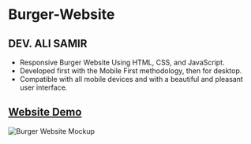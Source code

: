 # Burger-Website

## DEV. ALI SAMIR

- Responsive Burger Website Using HTML, CSS, and JavaScript.
- Developed first with the Mobile First methodology, then for desktop.
- Compatible with all mobile devices and with a beautiful and pleasant user interface.

## [Website Demo](https://alisamirali.github.io/Burger-Website/)
![Burger Website Mockup](https://user-images.githubusercontent.com/62913154/170223484-62d2ab2b-0d7a-4a7e-a989-0ef5e3abb808.png)
